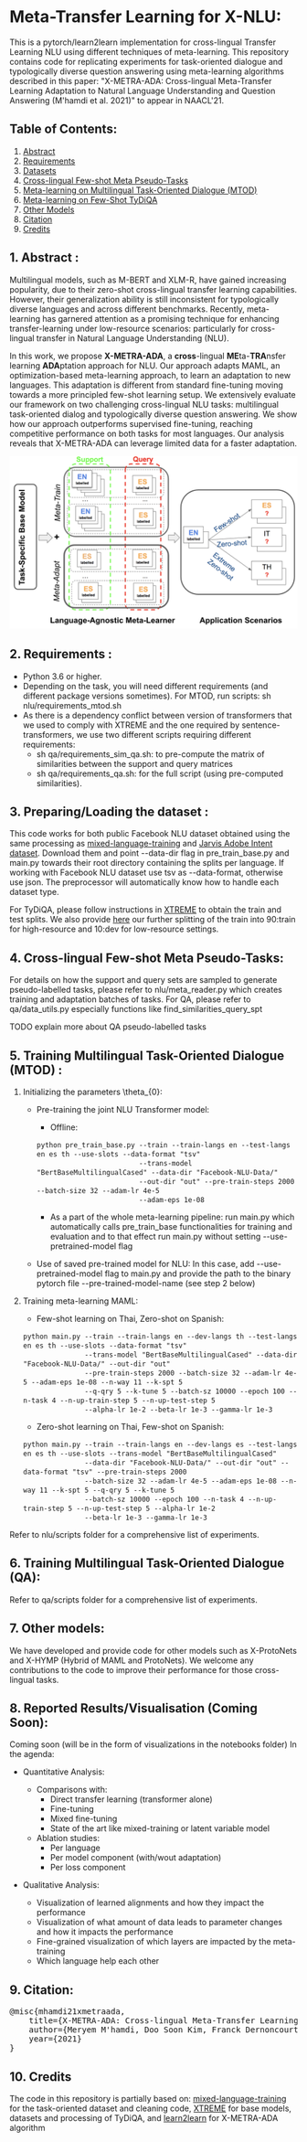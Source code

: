 # Meta-Transfer Learning for X-NLU:

This is a pytorch/learn2learn implementation for cross-lingual Transfer Learning NLU using different techniques of meta-learning. This repository contains code for replicating experiments for task-oriented dialogue and typologically diverse question answering using meta-learning algorithms described in this paper: "X-METRA-ADA: Cross-lingual Meta-Transfer Learning Adaptation to Natural Language Understanding and Question Answering (M'hamdi et al. 2021)" to appear in NAACL'21.    

## Table of Contents:

1. [Abstract](#abstract)
2. [Requirements](#requirements)
3. [Datasets](#datasets)
4. [Cross-lingual Few-shot Meta Pseudo-Tasks](#metatasks)
5. [Meta-learning on Multilingual Task-Oriented Dialogue (MTOD)](#mtod)
6. [Meta-learning on Few-Shot TyDiQA](#qa)
7. [Other Models](#other)
8. [Citation](#citation)
9. [Credits](#credits)


## 1. Abstract <a name="abstract"></a>:

Multilingual models, such as M-BERT and XLM-R, have gained increasing popularity, due to their zero-shot cross-lingual transfer learning capabilities. However, their generalization ability is still inconsistent for typologically diverse languages and across different benchmarks. Recently, meta-learning has garnered attention as a promising technique for enhancing transfer-learning under low-resource scenarios: particularly for cross-lingual transfer in Natural Language Understanding (NLU).

In this work, we propose **X-METRA-ADA**, a **cross**-lingual **ME**ta-**TRA**nsfer learning **ADA**ptation approach for NLU. Our approach adapts MAML, an optimization-based meta-learning approach, to learn an adaptation to new languages. This adaptation is different from standard fine-tuning moving towards a more principled few-shot learning setup. We extensively evaluate our framework on two challenging cross-lingual NLU tasks: multilingual task-oriented dialog and typologically diverse question answering. We show how our approach outperforms supervised fine-tuning, reaching competitive performance on both tasks for most languages. Our analysis reveals that X-METRA-ADA can leverage limited data for a faster adaptation.

![image](xnluada1.png)

## 2. Requirements <a name="requirements"></a>:

* Python 3.6 or higher.
* Depending on the task, you will need different requirements (and different package versions sometimes). For MTOD, run scripts: sh nlu/requirements_mtod.sh
* As there is a dependency conflict between version of transformers that we used to comply with XTREME and the one required by sentence-transformers, we use two different scripts requiring different requirements:
    * sh qa/requirements_sim_qa.sh: to pre-compute the matrix of similarities between the support and query matrices
    * sh qa/requirements_qa.sh: for the full script (using pre-computed similarities). 

## 3. Preparing/Loading the dataset <a name="datasets"></a>:
This code works for both public Facebook NLU dataset obtained using the same processing as [mixed-language-training](https://github.com/zliucr/mixed-language-training/tree/master/data/nlu/nlu_data) 
and [Jarvis Adobe Intent dataset](https://git.corp.adobe.com/mhamdi/jarvis-multilingual/tree/meryem/data). Download them and
point --data-dir flag in pre_train_base.py and main.py towards their root directory containing the splits per language. 
If working with Facebook NLU dataset use tsv as --data-format, otherwise use json. The preprocessor will automatically
know how to handle each dataset type.

For TyDiQA, please follow instructions in [XTREME](https://github.com/google-research/xtreme) to obtain the train and test splits. We also provide [here](https://drive.google.com/drive/folders/1NcYIU62QhsImxOzzgL3zK3PRWN28pZZz?usp=sharing) our further splitting of the train into 90:train for high-resource and 10:dev for low-resource settings.

## 4. Cross-lingual Few-shot Meta Pseudo-Tasks<a name="metatasks"></a>:
For details on how the support and query sets are sampled to generate pseudo-labelled tasks, please refer to nlu/meta_reader.py which creates training and adaptation batches of tasks. For QA, please refer to qa/data_utils.py especially functions like find_similarities_query_spt

TODO explain more about QA pseudo-labelled tasks
 
## 5. Training Multilingual Task-Oriented Dialogue (MTOD) <a name="mtod"></a>:
1) Initializing the parameters \theta_{0}:
    * Pre-training the joint NLU Transformer model:
        * Offline: 
        ```
        python pre_train_base.py --train --train-langs en --test-langs en es th --use-slots --data-format "tsv"
                                 --trans-model "BertBaseMultilingualCased" --data-dir "Facebook-NLU-Data/"
                                 --out-dir "out" --pre-train-steps 2000 --batch-size 32 --adam-lr 4e-5
                                 --adam-eps 1e-08 
        ```
        * As a part of the whole meta-learning pipeline:
        run main.py which automatically calls pre_train_base functionalities for training and evaluation and to that 
        effect run main.py without setting --use-pretrained-model flag
        
    * Use of saved pre-trained model for NLU:
    In this case, add --use-pretrained-model flag to main.py and provide the path to the binary pytorch file 
    --pre-trained-model-name (see step 2 below)  
    
    
2) Training meta-learning MAML:
    * Few-shot learning on Thai, Zero-shot on Spanish:
    ```
    python main.py --train --train-langs en --dev-langs th --test-langs en es th --use-slots --data-format "tsv" 
                   --trans-model "BertBaseMultilingualCased" --data-dir "Facebook-NLU-Data/" --out-dir "out"
                   --pre-train-steps 2000 --batch-size 32 --adam-lr 4e-5 --adam-eps 1e-08 --n-way 11 --k-spt 5 
                   --q-qry 5 --k-tune 5 --batch-sz 10000 --epoch 100 --n-task 4 --n-up-train-step 5 --n-up-test-step 5 
                   --alpha-lr 1e-2 --beta-lr 1e-3 --gamma-lr 1e-3     
    ```
   
    * Zero-shot learning on Thai, Few-shot on Spanish:
    ```
    python main.py --train --train-langs en --dev-langs es --test-langs en es th --use-slots --trans-model "BertBaseMultilingualCased" 
                   --data-dir "Facebook-NLU-Data/" --out-dir "out" --data-format "tsv" --pre-train-steps 2000 
                   --batch-size 32 --adam-lr 4e-5 --adam-eps 1e-08 --n-way 11 --k-spt 5 --q-qry 5 --k-tune 5 
                   --batch-sz 10000 --epoch 100 --n-task 4 --n-up-train-step 5 --n-up-test-step 5 --alpha-lr 1e-2 
                   --beta-lr 1e-3 --gamma-lr 1e-3          
    ```
    
 Refer to nlu/scripts folder for a comprehensive list of experiments.


 ## 6. Training Multilingual Task-Oriented Dialogue (QA):
 
Refer to qa/scripts folder for a comprehensive list of experiments.

 
## 7. Other models<a name="other"></a>:
We have developed and provide code for other models such as X-ProtoNets and X-HYMP (Hybrid of MAML and ProtoNets). We welcome any contributions to the code to improve their performance for those cross-lingual tasks.

## 8. Reported Results/Visualisation<a name="viz"></a> (Coming Soon):
 
 Coming soon (will be in the form of visualizations in the notebooks folder)
 In the agenda:
 
 * Quantitative Analysis:
     * Comparisons with:
        * Direct transfer learning (transformer alone)
        * Fine-tuning
        * Mixed fine-tuning
        * State of the art like mixed-training or latent variable model
     * Ablation studies:
        * Per language
        * Per model component (with/wout adaptation)
        * Per loss component
        
 * Qualitative Analysis:
    * Visualization of learned alignments and how they impact the performance
    * Visualization of what amount of data leads to parameter changes and how it impacts the performance 
    * Fine-grained visualization of which layers are impacted by the meta-training
    * Which language help each other
## 9. Citation<a name="citation"></a>:
<pre>
@misc{mhamdi21xmetraada,
    title={X-METRA-ADA: Cross-lingual Meta-Transfer Learning Adaptation to Natural Language Understanding and Question Answering},
    author={Meryem M'hamdi, Doo Soon Kim, Franck Dernoncourt, Trung Bui, Xiang Ren and Jonathan May},
    year={2021}
}
</pre>
## 10. Credits<a name="credits"></a>
The code in this repository is partially based on: [mixed-language-training](https://github.com/zliucr/mixed-language-training) for the task-oriented dataset and cleaning code, [XTREME](https://github.com/google-research/xtreme) for base models, datasets and processing of TyDiQA, and [learn2learn](https://github.com/learnables/learn2learn) for X-METRA-ADA algorithm
 